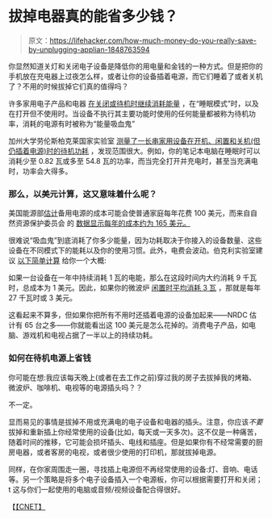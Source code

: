 # 拔掉电器真的能省多少钱？

> 原文：<https://lifehacker.com/how-much-money-do-you-really-save-by-unplugging-applian-1848763594>

你显然知道关灯和关闭电子设备是降低你的用电量和金钱的一种方式。但是把你的手机放在充电器上过夜怎么样，或者让你的设备插着电源，而它们睡着了或者关机了？不用的时候拔掉它们真的值得吗？



许多家用电子产品和电器 [在关闭或待机时继续消耗能量](https://www.nrdc.org/sites/default/files/home-idle-load-IP.pdf) ，在“睡眠模式”时，以及在打开但不使用时。当设备不执行其主要功能时使用的任何能量都被称为待机功率，消耗的电源有时被称为“能量吸血鬼”

加州大学劳伦斯柏克莱国家实验室 [测量了一长串家用设备在开机、闲置和关机(但仍插着电源)时的待机功耗](https://standby.lbl.gov/data/summary-table/) ，发现范围很大。例如，你的笔记本电脑在睡眠时可以消耗少至 0.82 瓦或多至 54.8 瓦的功率，而当完全打开并充电时，甚至当充满电时，功率会大得多。

### 那么，以美元计算，这又意味着什么呢？

美国能源部[估计](https://www.energy.gov/energysaver/articles/3-easy-tips-reduce-your-standby-power-loads)备用电源的成本可能会使普通家庭每年花费 100 美元，而来自自然资源保护委员会 的 [数据显示每年的成本约为 165 美元。](https://www.nrdc.org/sites/default/files/home-idle-load-IP.pdf) 

很难说“吸血鬼”到底消耗了你多少能量，因为功耗取决于你接入的设备数量、这些设备在不同模式下的能耗以及你的使用习惯。此外，电费会波动。伯克利实验室建议 [以下简单计算](https://standby.lbl.gov/faq/#watts) 给你一个大概:

如果一台设备在一年中持续消耗 1 瓦的电能，那么在这段时间内大约消耗 9 千瓦时，总成本为 1 美元。因此，如果你的微波炉 [闲置时平均消耗 3 瓦](https://standby.lbl.gov/data/summary-table/) ，那就是每年 27 千瓦时或 3 美元。

这看起来不算多，但如果你把所有不用时还插着电源的设备加起来——NRDC 估计有 65 台之多——你就能看出这 100 美元是怎么花掉的。消费电子产品，如电脑、游戏机和电视占据了一半以上的持续功耗。

### 如何在待机电源上省钱

你可能在想:我应该每天晚上(或者在去工作之前)穿过我的房子去拔掉我的烤箱、微波炉、咖啡机、电视等的电源插头吗？？

不一定。

显而易见的事情是拔掉不用或充满电的电子设备和电器的插头。注意，你应该*不要*拔掉和重新插上你经常使用的设备(比如，每天或一天多次)。这不仅是一种痛苦，随着时间的推移，它可能会损坏插头、电线和插座。但是如果你有不经常需要的厨房电器，或者客房的电视，或者很少使用的打印机，那就拔掉电源。

同样，在你家周围走一圈，寻找插上电源但不再经常使用的设备:灯、音响、电话等。另一个策略是将多个电子设备插入一个电源板，你可以根据需要打开和关闭；t 这与你们一起使用的电脑或音频/视频设备配合得很好。

【[【CNET】](https://www.cnet.com/home/energy-and-utilities/should-you-unplug-appliances-to-save-electricity-and-money/)